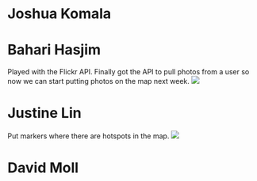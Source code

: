 # Joshua Komala

# Bahari Hasjim
Played with the Flickr API. Finally got the API to pull photos from a user so now we can start putting photos on the map next week.
![](http://i.imgur.com/wUdmvM8.jpg?raw=true)


# Justine Lin
Put markers where there are hotspots in the map.
![](http://i.imgur.com/oDeL7Il.png)

# David Moll
